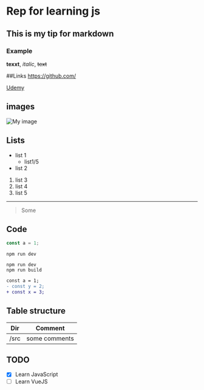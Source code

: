 # Rep for learning js

## This is my tip for markdown

### Example

**texxt**, _italic_, ~~text~~

##Links
https://github.com/

[Udemy][github]

[github]: https://github.com/

## images

![My image](https://unsplash.it/300/300)

## Lists

- list 1
  - list1/5
- list 2

1. list 3
1. list 4
1. list 5

---

> Some

## Code

```js
const a = 1;
```

`npm run dev`

```shell
npm run dev
npm run build
```

```diff
const a = 1;
- const y = 2;
+ const x = 3;
```

## Table structure

| Dir  | Comment       |
| :--: | ------------- |
| /src | some comments |

## TODO

- [x] Learn JavaScript
- [ ] Learn VueJS
